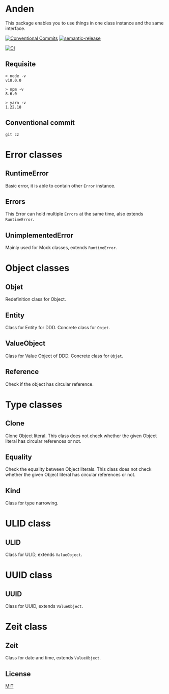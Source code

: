 # Anden

This package enables you to use things in one class instance and the same interface.

[![Conventional Commits](https://img.shields.io/badge/Conventional%20Commits-1.0.0-yellow.svg)](https://conventionalcommits.org)
[![semantic-release](https://img.shields.io/badge/%20%20%F0%9F%93%A6%F0%9F%9A%80-semantic--release-e10079.svg)](https://github.com/semantic-release/semantic-release)

[![CI](https://github.com/jamashita/anden/actions/workflows/ci.yml/badge.svg?branch=develop)](https://github.com/jamashita/anden/actions/workflows/ci.yml)

## Requisite

```
> node -v
v18.0.0

> npm -v
8.6.0

> yarn -v
1.22.18
```

## Conventional commit

```
git cz
```

# Error classes

## RuntimeError

Basic error, it is able to contain other `Error` instance.

## Errors

This Error can hold multiple `Errors` at the same time, also extends `RuntimeError`.

## UnimplementedError

Mainly used for Mock classes, extends `RuntimeError`.

# Object classes

## Objet

Redefinition class for Object.

## Entity

Class for Entity for DDD. Concrete class for `Objet`.

## ValueObject

Class for Value Object of DDD. Concrete class for `Objet`.

## Reference

Check if the object has circular reference.

# Type classes

## Clone

Clone Object literal. This class does not check whether the given Object literal has circular references or not.

## Equality

Check the equality between Object literals. This class does not check whether the given Object literal has circular
references or not.

## Kind

Class for type narrowing.

# ULID class

## ULID

Class for ULID, extends `ValueObject`.

# UUID class

## UUID

Class for UUID, extends `ValueObject`.

# Zeit class

## Zeit

Class for date and time, extends `ValueObject`.

## License

[MIT](LICENSE)